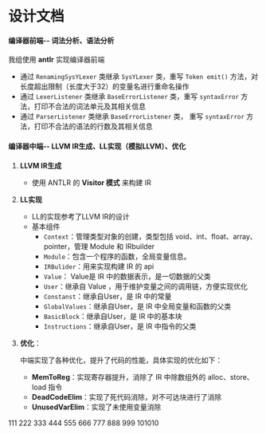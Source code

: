 # 设计文档

#### 编译器前端-- 词法分析、语法分析

我组使用 **antlr** 实现编译器前端

- 通过 `RenamingSysYLexer` 类继承 `SysYLexer` 类，重写 `Token emit()` 方法，对长度超出限制（长度大于32）的变量名进行重命名操作
- 通过 `LexerListener` 类继承 `BaseErrorListener` 类，重写 `syntaxError` 方法，打印不合法的词法单元及其相关信息
- 通过 `ParserListener` 类继承 `BaseErrorListener` 类， 重写 `syntaxError` 方法，打印不合法的语法的行数及其相关信息

#### 编译器中端-- LLVM IR生成、LL实现（模拟LLVM）、优化

1. **LLVM IR生成**
    - 使用 ANTLR 的 **Visitor 模式** 来构建 IR

2. **LL实现**
    - LL的实现参考了LLVM IR的设计
    - 基本组件
        - `Context`：管理类型对象的创建，类型包括 void、int、float、array、pointer，管理 Module 和 IRbuilder
        - `Module`：包含一个程序的函数，全局变量信息。
        - `IRBulider`：用来实现构建 IR 的 api
        - `Value`： Value是 IR 中的数据表示，是一切数据的父类
        - `User`：继承自 Value ，用于维护变量之间的调用链，方便实现优化
        - `Constanst`：继承自User，是 IR 中的常量
        - `GlobalValues`：继承自User，是 IR 中全局变量和函数的父类
        - `BasicBlock`：继承自User，是 IR 中的基本块
        - `Instructions`：继承自User，是 IR 中指令的父类

3. **优化**：

   中端实现了各种优化，提升了代码的性能，具体实现的优化如下：

    - **MemToReg**：实现寄存器提升，消除了 IR 中除数组外的 alloc、store、load 指令
    - **DeadCodeElim**：实现了死代码消除，对不可达块进行了消除
    - **UnusedVarElim**：实现了未使用变量消除

111 222 333 444 555 666 777 888 999 101010